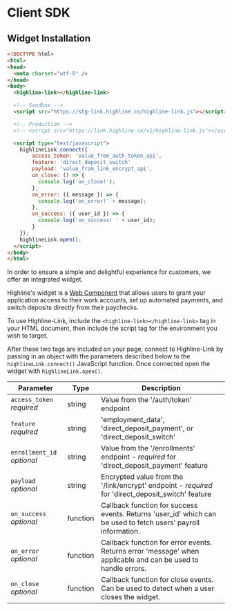 # Client SDK

## Widget Installation

```html
<!DOCTYPE html>
<html>
<head>
  <meta charset="utf-8" />
</head>
<body>
  <highline-link></highline-link>

  <!-- Sandbox -->
  <script src="https://stg-link.highline.co/highline-link.js"></script>

  <!-- Production -->
  <!-- <script src="https://link.highline.co/v1/highline-link.js"></script> -->

  <script type="text/javascript">
    highlineLink.connect({
        access_token: 'value_from_auth_token_api',
        feature: 'direct_deposit_switch'
        payload: 'value_from_link_encrypt_api',
        on_close: () => {
          console.log('on_close!');
        },
        on_error: ({ message }) => {
          console.log('on_error!' + message);
        },
        on_success: ({ user_id }) => {
          console.log('on_success! ' + user_id);
        }
    });
    highlineLink.open();
  </script>
</body>
</html>
```

In order to ensure a simple and delightful experience for customers, we offer an integrated widget.

Highline's widget is a <a class="content-link" href="https://developer.mozilla.org/en-US/docs/Web/Web_Components" target="_blank">Web Component</a> that allows users to grant your application access to their work accounts, set up automated payments, and switch deposits directly from their paychecks.

To use Highline-Link, include the <span style='white-space:no-wrap;'>`<highline-link></highline-link>`</span> tag in your HTML document, then include the script tag for the environment you wish to target. 

After these two tags are included on your page, connect to Highline-Link by passing in an object with the parameters described below to the `highlineLink.connect()` JavaScript function.  Once connected open the widget with `highlineLink.open()`.

Parameter | Type | Description
--------- | ------- | -----------
`access_token` *required* | string | Value from the '/auth/token' endpoint
`feature` *required* | string | 'employment_data', 'direct_deposit_payment', or 'direct_deposit_switch'
`enrollment_id` *optional* | string | Value from the '/enrollments' endpoint - *required* for 'direct_deposit_payment' feature
`payload` *optional* | string | Encrypted value from the '/link/encrypt' endpoint - *required* for 'direct_deposit_switch' feature
`on_success` *optional* | function | Callback function for success events.  Returns 'user_id' which can be used to fetch users' payroll information.
`on_error` *optional* | function | Callback function for error events.  Returns error 'message' when applicable and can be used to handle errors.
`on_close` *optional* | function | Callback function for close events.  Can be used to detect when a user closes the widget.

